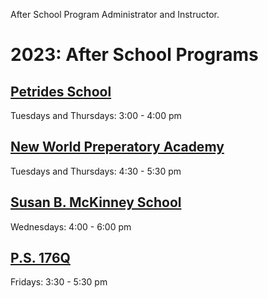 After School Program Administrator and Instructor.

# 2023:  After School Programs

## [Petrides School](https://github.com/ions29/cpp-reading-material/tree/main/PAL/RoboLink%20Drone%20Engineering%20-%20Petrides)

Tuesdays and Thursdays: 3:00 - 4:00 pm

## [New World Preperatory Academy](https://github.com/ions29/cpp-reading-material/tree/main/PAL/VEX%20IQ%20Robotics%20-%20New%20World%20Prep)
Tuesdays and Thursdays: 4:30 - 5:30 pm

## [Susan B. McKinney School](https://github.com/ions29/cpp-reading-material/tree/main/PAL/VEX%20IQ%20Robotics%20-%20Susan%20McKinney)
Wednesdays:  4:00 - 6:00 pm

## [P.S. 176Q](https://github.com/ions29/cpp-reading-material/tree/main/PAL/Scratch%20Programming%20-%20PS176Q)
Fridays: 3:30 - 5:30 pm
